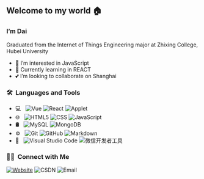 ## Welcome to my world :house:

### I’m Dai

Graduated from the Internet of Things Engineering major at Zhixing College, Hubei University

- :paw_prints: I’m interested in JavaScript
- 🌱 Currently learning in REACT
- :two_hearts: I’m looking to collaborate on Shanghai

<h3> 🛠 &nbsp;Languages and Tools</h3>

- 💻 &nbsp;
  ![Vue](https://img.shields.io/badge/-Vue-333333?style=flat&logo=vue&logoColor=007396)
  ![React](https://img.shields.io/badge/-React-333333?style=flat&logo=react%2B%2B&logoColor=00599C)
  ![Applet](https://img.shields.io/badge/-Applet-333333?style=flat&logo=Applet&logoColor=007396)
- 🌐 &nbsp;
  ![HTML5](https://img.shields.io/badge/-HTML5-333333?style=flat&logo=HTML5)
  ![CSS](https://img.shields.io/badge/-CSS-333333?style=flat&logo=CSS3&logoColor=1572B6)
  ![JavaScript](https://img.shields.io/badge/-JavaScript-333333?style=flat&logo=JavaScript)
  <!-- ![Spring](https://img.shields.io/badge/-Spring-333333?style=flat&logo=Spring)
  ![SpringBoot](https://img.shields.io/badge/-SpringBoot-333333?style=flat&logo=Spring-Boot) -->
- 🛢 &nbsp;
  ![MySQL](https://img.shields.io/badge/-MySQL-333333?style=flat&logo=mysql)
  ![MongoDB](https://img.shields.io/badge/-MongoDB-333333?style=flat&logo=mongodb)
- ⚙️ &nbsp;
  ![Git](https://img.shields.io/badge/-Git-333333?style=flat&logo=git)
  ![GitHub](https://img.shields.io/badge/-GitHub-333333?style=flat&logo=github)
  ![Markdown](https://img.shields.io/badge/-Markdown-333333?style=flat&logo=markdown)
- 🔧 &nbsp;
  ![Visual Studio Code](https://img.shields.io/badge/-Visual%20Studio%20Code-333333?style=flat&logo=visual-studio-code&logoColor=007ACC)
  ![微信开发者工具](https://img.shields.io/badge/-微信开发者工具-333333?style=flat&logo=IntelliJ-微信开发者工具&logoColor=1479f3)
  <!-- ![Pycharm](https://img.shields.io/badge/-Pycharm-333333?style=flat&logo=PyCharm&logoColor=35a46b) -->

<h3> 🤝🏻 &nbsp;Connect with Me </h3>

<p>
<a href="https://www.yuque.com/u22183783"><img alt="Website" src="https://img.shields.io/badge/Website-语雀-blue?style=flat-square&logo=google-chrome"></a>
<span><img alt="CSDN" src="https://img.shields.io/badge/Phone-15672405257-blue?style=flat-square&logo=c&logoColor=fc5531"></span>
<span> <img alt="Email" src="https://img.shields.io/badge/Email-1070769961@qq.com-blue?style=flat-square&logo=gmail"></span>
</p>
